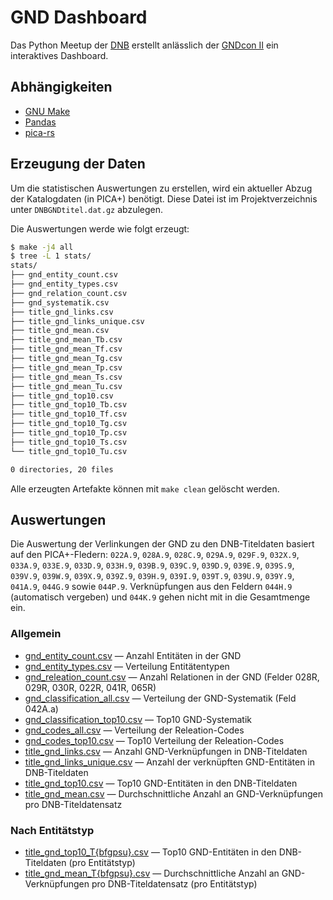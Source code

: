 # GND Dashboard

Das Python Meetup der [DNB](https://dnb.de/) erstellt anlässlich der [GNDcon II](https://gnd.network/Webs/gnd/SharedDocs/Veranstaltungen/DE/GNDCon2_0/210607_gndCon2_0_node.html;jsessionid=BE0B31B0EB2494AFB8386584F91BF141.internet281) ein interaktives Dashboard.

## Abhängigkeiten

* [GNU Make](https://www.gnu.org/software/make/)
* [Pandas](https://pandas.pydata.org/)
* [pica-rs](https://github.com/deutsche-nationalbibliothek/pica-rs)

## Erzeugung der Daten

Um die statistischen Auswertungen zu erstellen, wird ein aktueller Abzug der
Katalogdaten (in PICA+) benötigt. Diese Datei ist im Projektverzeichnis unter
`DNBGNDtitel.dat.gz` abzulegen.

Die Auswertungen werde wie folgt erzeugt:

```bash
$ make -j4 all
$ tree -L 1 stats/
stats/
├── gnd_entity_count.csv
├── gnd_entity_types.csv
├── gnd_relation_count.csv
├── gnd_systematik.csv
├── title_gnd_links.csv
├── title_gnd_links_unique.csv
├── title_gnd_mean.csv
├── title_gnd_mean_Tb.csv
├── title_gnd_mean_Tf.csv
├── title_gnd_mean_Tg.csv
├── title_gnd_mean_Tp.csv
├── title_gnd_mean_Ts.csv
├── title_gnd_mean_Tu.csv
├── title_gnd_top10.csv
├── title_gnd_top10_Tb.csv
├── title_gnd_top10_Tf.csv
├── title_gnd_top10_Tg.csv
├── title_gnd_top10_Tp.csv
├── title_gnd_top10_Ts.csv
└── title_gnd_top10_Tu.csv

0 directories, 20 files
```

Alle erzeugten Artefakte können mit `make clean` gelöscht werden.

## Auswertungen

Die Auswertung der Verlinkungen der GND zu den DNB-Titeldaten basiert auf den
PICA+-Fledern: `022A.9`, `028A.9`, `028C.9`, `029A.9`, `029F.9`, `032X.9`,
`033A.9`, `033E.9`, `033D.9`, `033H.9`, `039B.9`, `039C.9`, `039D.9`, `039E.9`,
`039S.9`, `039V.9`, `039W.9`, `039X.9`, `039Z.9`, `039H.9`, `039I.9`, `039T.9`,
`039U.9`, `039Y.9`, `041A.9`, `044G.9` sowie `044P.9`. Verknüpfungen aus den
Feldern `044H.9` (automatisch vergeben) und `044K.9` gehen nicht mit in die
Gesamtmenge ein.

### Allgemein

* [gnd_entity_count.csv](stats/gnd_entity_count.csv) — Anzahl Entitäten in der GND
* [gnd_entity_types.csv](stats/gnd_entity_types.csv) — Verteilung Entitätentypen
* [gnd_releation_count.csv](stats/gnd_relation_count.csv) — Anzahl Relationen in der GND (Felder 028R, 029R, 030R, 022R, 041R, 065R)
* [gnd_classification_all.csv](stats/gnd_classification_all.csv) — Verteilung der GND-Systematik (Feld 042A.a)
* [gnd_classification_top10.csv](stats/gnd_classification_top10.csv) — Top10 GND-Systematik
* [gnd_codes_all.csv](stats/gnd_codes_all.csv) — Verteilung der Releation-Codes
* [gnd_codes_top10.csv](stats/gnd_codes_top10.csv) — Top10 Verteilung der Releation-Codes
* [title_gnd_links.csv](stats/title_gnd_links.csv) — Anzahl GND-Verknüpfungen in DNB-Titeldaten
* [title_gnd_links_unique.csv](stats/title_gnd_links_unique.csv) — Anzahl der verknüpften GND-Entitäten in DNB-Titeldaten
* [title_gnd_top10.csv](stats/title_gnd_top10.csv) — Top10 GND-Entitäten in den DNB-Titeldaten
* [title_gnd_mean.csv](stats/title_gnd_mean.csv) — Durchschnittliche Anzahl an GND-Verknüpfungen pro DNB-Titeldatensatz

### Nach Entitätstyp

* [title_gnd_top10_T{bfgpsu}.csv](stats/title_gnd_top10_Tp.csv) — Top10 GND-Entitäten in den DNB-Titeldaten (pro Entitätstyp)
* [title_gnd_mean_T{bfgpsu}.csv](stats/title_gnd_mean_Tp.csv) — Durchschnittliche Anzahl an GND-Verknüpfungen pro DNB-Titeldatensatz (pro Entitätstyp)
